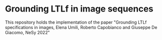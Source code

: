 # Grounding LTLf in image sequences
This repository holds the implementation of the paper "Grounding LTLf specifications in images, Elena Umili, Roberto Capobianco and Giuseppe De Giacomo, NeSy 2022"
